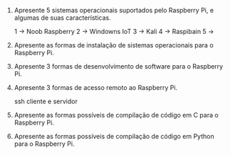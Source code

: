 1. Apresente 5 sistemas operacionais suportados pelo Raspberry Pi, e algumas de suas características.

	1 -> Noob Raspberry
	2 -> Windowns IoT
	3 -> Kali 
	4 -> Raspibain 
	5 -> 

2. Apresente as formas de instalação de sistemas operacionais para o Raspberry Pi.

3. Apresente 3 formas de desenvolvimento de software para o Raspberry Pi.

4. Apresente 3 formas de acesso remoto ao Raspberry Pi.

	ssh 
	cliente e servidor  
	
5. Apresente as formas possíveis de compilação de código em C para o Raspberry Pi.

6. Apresente as formas possíveis de compilação de código em Python para o Raspberry Pi.













